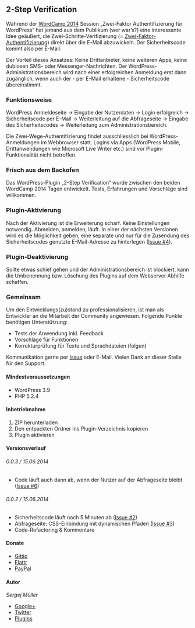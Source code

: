 ## 2-Step Verification


Während der [WordCamp 2014](http://2014.hamburg.wordcamp.org) Session „Zwei-Faktor Authentifizierung für WordPress“ hat jemand aus dem Publikum (wer war’s?) eine interessante Idee geäußert, die Zwei-Schritte-Verifizierung (= [Zwei-Faktor-Authentifizierung](http://de.wikipedia.org/wiki/Zwei-Faktor-Authentifizierung)) direkt über die E-Mail abzuwickeln. Der Sicherheitscode kommt also per E-Mail.

Der Vorteil dieses Ansatzes: Keine Drittanbieter, keine weiteren Apps, keine dubiosen SMS- oder Messenger-Nachrichten. Der WordPress-Administrationsbereich wird nach einer erfolgreichen Anmeldung erst dann zugänglich, wenn auch der - per E-Mail erhaltene - Sicherheitscode  übereinstimmt.


### Funktionsweise

WordPress Anmeldeseite → Eingabe der Nutzerdaten → Login erfolgreich → Sicherheitscode per E-Mail → Weiterleitung auf die Abfrageseite → Eingabe des Sicherheitscodes → Weiterleitung zum Administrationsbereich.

Die Zwei-Wege-Authentifizierung findet ausschliesslich bei WordPress-Anmeldungen im Webbrowser statt. Logins via Apps (WordPress Mobile, Drittanwendungen wie Microsoft Live Writer etc.) sind vor Plugin-Funktionalität nicht betroffen.


### Frisch aus dem Backofen

Das WordPress-Plugin „2-Step Verification“ wurde zwischen den beiden WordCamp 2014 Tagen entwickelt. Tests, Erfahrungen und Vorschläge sind willkommen.


### Plugin-Aktivierung

Nach der Aktivierung ist die Erweiterung scharf. Keine Einstellungen notwendig. Abmelden, anmelden, läuft.
In einer der nächsten Versionen wird es die Möglichkeit geben, eine separate und nur für die Zusendung des Sicherheitscodes genutzte E-Mail-Adresse zu hinterlegen ([Issue #4](https://github.com/sergejmueller/2-Step-Verification/issues/4)).


### Plugin-Deaktivierung

Sollte etwas schief gehen und der Administrationsbereich ist blockiert, kann die Umbenennung bzw. Löschung des Plugins auf dem Webserver Abhilfe schaffen.


### Gemeinsam

Um den Entwicklungs(zu)stand zu professionalisieren, ist man als Entwickler an die Mitarbeit der Community angewiesen. Folgende Punkte benötigen Unterstützung:

* Tests der Anwendung inkl. Feedback
* Vorschläge für Funktionen
* Korrekturprüfung für Texte und Sprachdateien (folgen)

Kommunikation gerne per [Issue](https://github.com/sergejmueller/2-Step-Verification/issues) oder E-Mail. Vielen Dank an dieser Stelle für den Support.


#### Mindestvoraussetzungen

* WordPress 3.9
* PHP 5.2.4


#### Inbetriebnahme

1. ZIP herunterladen
2. Den entpackten Ordner ins Plugin-Verzeichnis kopieren
3. Plugin aktivieren


#### Versionsverlauf

###### 0.0.3 / 15.06.2014
* Code läuft auch dann ab, wenn der Nutzer auf der Abfrageseite bleibt ([Issue #6](https://github.com/sergejmueller/2-Step-Verification/issues/6))

###### 0.0.2 / 15.06.2014
* Sicherheitscode läuft nach 5 Minuten ab ([Issue #2](https://github.com/sergejmueller/2-Step-Verification/issues/2))
* Abfrageseite: CSS-Einbindung mit dynamischen Pfaden ([Issue #3](https://github.com/sergejmueller/2-Step-Verification/issues/3))
* Code-Refactoring & Kommentare


#### Donate

* [Gittip](https://www.gittip.com/sergejmueller/)
* [Flattr](https://flattr.com/submit/auto?user_id=sergej.mueller&url=https%3A%2F%2Fgithub.com%2Fsergejmueller%2Fwp-blacklist-updater)
* [PayPal](https://www.paypal.com/cgi-bin/webscr?cmd=_s-xclick&hosted_button_id=5RDDW9FEHGLG6)


#### Autor

*Sergej Müller*
* [Google+](https://plus.google.com/110569673423509816572?rel=author)
* [Twitter](https://twitter.com/wpSEO)
* [Plugins](http://wpcoder.de)
